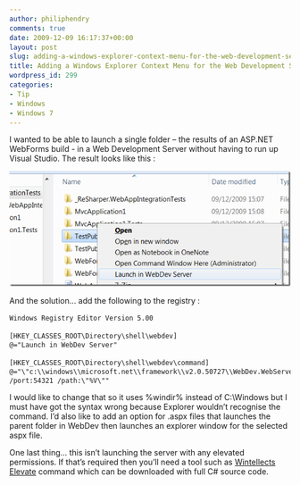 ```yaml
---
author: philiphendry
comments: true
date: 2009-12-09 16:17:37+00:00
layout: post
slug: adding-a-windows-explorer-context-menu-for-the-web-development-server
title: Adding a Windows Explorer Context Menu for the Web Development Server
wordpress_id: 299
categories:
- Tip
- Windows
- Windows 7
---
```


I wanted to be able to launch a single folder – the results of an ASP.NET WebForms build - in a Web Development Server without having to run up Visual Studio. The result looks like this :

 

[![image](/assets/2009/12/image_thumb.png)](/assets/2009/12/image.png)

 

And the solution… add the following to the registry :

 
    
```
Windows Registry Editor Version 5.00

[HKEY_CLASSES_ROOT\Directory\shell\webdev]
@="Launch in WebDev Server"

[HKEY_CLASSES_ROOT\Directory\shell\webdev\command]
@="\"c:\\windows\\microsoft.net\\framework\\v2.0.50727\\WebDev.WebServer.exe\" /port:54321 /path:\"%V\""
```





I would like to change that so it uses %windir% instead of C:\Windows but I must have got the syntax wrong because Explorer wouldn’t recognise the command. I’d also like to add an option for .aspx files that launches the parent folder in WebDev then launches an explorer window for the selected aspx file.





One last thing… this isn’t launching the server with any elevated permissions. If that’s required then you’ll need a tool such as [Wintellects Elevate](http://www.wintellect.com/CS/files/folders/sample_files/entry3385.aspx) command which can be downloaded with full C# source code.
